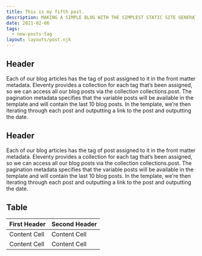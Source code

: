 ```yaml
---
title: This is my fifth post.
description: MAKING A SIMPLE BLOG WITH THE SIMPLEST STATIC SITE GENERATOR #.
date: 2021-02-06
tags:
  - new-posts-tag
layout: layouts/post.njk
---
```


## Header
Each of our blog articles has the tag of post assigned to it in the front matter metadata. Eleventy provides a collection for each tag that’s been assigned, so we can access all our blog posts via the collection collections.post. The pagination metadata specifies that the variable posts will be available in the template and will contain the last 10 blog posts. In the template, we’re then iterating through each post and outputting a link to the post and outputting the date.

## Header

Each of our blog articles has the tag of post assigned to it in the front matter metadata. Eleventy provides a collection for each tag that’s been assigned, so we can access all our blog posts via the collection collections.post. The pagination metadata specifies that the variable posts will be available in the template and will contain the last 10 blog posts. In the template, we’re then iterating through each post and outputting a link to the post and outputting the date.

## Table


            
| First Header  | Second Header |
| ------------- | ------------- |
| Content Cell  | Content Cell  |
| Content Cell  | Content Cell  |